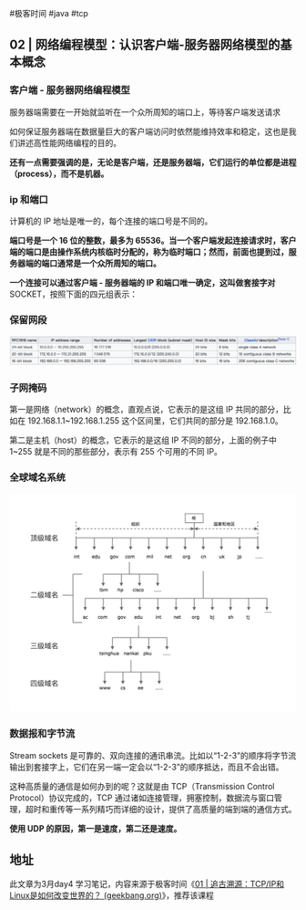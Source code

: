 #极客时间 #java #tcp 

##  02 | 网络编程模型：认识客户端-服务器网络模型的基本概念

### 客户端 - 服务器网络编程模型

服务器端需要在一开始就监听在一个众所周知的端口上，等待客户端发送请求

如何保证服务器端在数据量巨大的客户端访问时依然能维持效率和稳定，这也是我们讲述高性能网络编程的目的。

**还有一点需要强调的是，无论是客户端，还是服务器端，它们运行的单位都是进程（process），而不是机器。**

### ip 和端口

计算机的 IP 地址是唯一的，每个连接的端口号是不同的。

**端口号是一个 16 位的整数，最多为 65536。当一个客户端发起连接请求时，客户端的端口是由操作系统内核临时分配的，称为临时端口；然而，前面也提到过，服务器端的端口通常是一个众所周知的端口。**

**一个连接可以通过客户端 - 服务器端的 IP 和端口唯一确定，这叫做套接字对**SOCKET，按照下面的四元组表示：

### 保留网段

![](attachment/Pasted%20image%2020230304231337.png)

### 子网掩码

第一是网络（network）的概念，直观点说，它表示的是这组 IP 共同的部分，比如在 192.168.1.1~192.168.1.255 这个区间里，它们共同的部分是 192.168.1.0。

第二是主机（host）的概念，它表示的是这组 IP 不同的部分，上面的例子中 1~255 就是不同的那些部分，表示有 255 个可用的不同 IP。

### 全球域名系统

![](attachment/Pasted%20image%2020230304231757.png)

### 数据报和字节流

Stream sockets 是可靠的、双向连接的通讯串流。比如以“1-2-3”的顺序将字节流输出到套接字上，它们在另一端一定会以“1-2-3”的顺序抵达，而且不会出错。

这种高质量的通信是如何办到的呢？这就是由 TCP（Transmission Control Protocol）协议完成的，TCP 通过诸如连接管理，拥塞控制，数据流与窗口管理，超时和重传等一系列精巧而详细的设计，提供了高质量的端到端的通信方式。


**使用 UDP 的原因，第一是速度，第二还是速度。**



## 地址

此文章为3月day4 学习笔记，内容来源于极客时间《[01 | 追古溯源：TCP/IP和Linux是如何改变世界的？ (geekbang.org)](https://time.geekbang.org/column/article/112010)》，推荐该课程